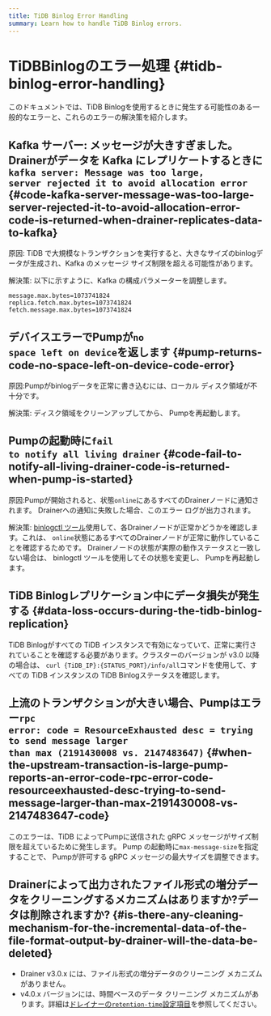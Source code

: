 ```yaml
---
title: TiDB Binlog Error Handling
summary: Learn how to handle TiDB Binlog errors.
---
```


# TiDBBinlogのエラー処理 {#tidb-binlog-error-handling}

このドキュメントでは、TiDB Binlogを使用するときに発生する可能性のある一般的なエラーと、これらのエラーの解決策を紹介します。

## Kafka サーバー: メッセージが大きすぎました。Drainerがデータを Kafka にレプリケートするときに<code>kafka server: Message was too large, server rejected it to avoid allocation error</code> {#code-kafka-server-message-was-too-large-server-rejected-it-to-avoid-allocation-error-code-is-returned-when-drainer-replicates-data-to-kafka}

原因: TiDB で大規模なトランザクションを実行すると、大きなサイズのbinlogデータが生成され、Kafka のメッセージ サイズ制限を超える可能性があります。

解決策: 以下に示すように、Kafka の構成パラメーターを調整します。


```
message.max.bytes=1073741824
replica.fetch.max.bytes=1073741824
fetch.message.max.bytes=1073741824
```

## デバイスエラーでPumpが<code>no space left on device</code>を返します {#pump-returns-code-no-space-left-on-device-code-error}

原因:Pumpがbinlogデータを正常に書き込むには、ローカル ディスク領域が不十分です。

解決策: ディスク領域をクリーンアップしてから、 Pumpを再起動します。

## Pumpの起動時に<code>fail to notify all living drainer</code> {#code-fail-to-notify-all-living-drainer-code-is-returned-when-pump-is-started}

原因:Pumpが開始されると、状態`online`にあるすべてのDrainerノードに通知されます。 Drainerへの通知に失敗した場合、このエラー ログが出力されます。

解決策: [binlogctl ツール](/tidb-binlog/binlog-control.md)使用して、各Drainerノードが正常かどうかを確認します。これは、 `online`状態にあるすべてのDrainerノードが正常に動作していることを確認するためです。 Drainerノードの状態が実際の動作ステータスと一致しない場合は、 binlogctl ツールを使用してその状態を変更し、 Pumpを再起動します。

## TiDB Binlogレプリケーション中にデータ損失が発生する {#data-loss-occurs-during-the-tidb-binlog-replication}

TiDB Binlogがすべての TiDB インスタンスで有効になっていて、正常に実行されていることを確認する必要があります。クラスターのバージョンが v3.0 以降の場合は、 `curl {TiDB_IP}:{STATUS_PORT}/info/all`コマンドを使用して、すべての TiDB インスタンスの TiDB Binlogステータスを確認します。

## 上流のトランザクションが大きい場合、Pumpはエラー<code>rpc error: code = ResourceExhausted desc = trying to send message larger than max (2191430008 vs. 2147483647)</code> {#when-the-upstream-transaction-is-large-pump-reports-an-error-code-rpc-error-code-resourceexhausted-desc-trying-to-send-message-larger-than-max-2191430008-vs-2147483647-code}

このエラーは、TiDB によってPumpに送信された gRPC メッセージがサイズ制限を超えているために発生します。 Pump の起動時に`max-message-size`を指定することで、 Pumpが許可する gRPC メッセージの最大サイズを調整できます。

## Drainerによって出力されたファイル形式の増分データをクリーニングするメカニズムはありますか?データは削除されますか? {#is-there-any-cleaning-mechanism-for-the-incremental-data-of-the-file-format-output-by-drainer-will-the-data-be-deleted}

-   Drainer v3.0.x には、ファイル形式の増分データのクリーニング メカニズムがありません。
-   v4.0.x バージョンには、時間ベースのデータ クリーニング メカニズムがあります。詳細は[ドレイナーの`retention-time`設定項目](https://github.com/pingcap/tidb-binlog/blob/v4.0.9/cmd/drainer/drainer.toml#L153)を参照してください。
